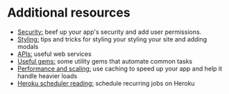 # Additional resources

* [Security:][security] beef up your app's security and add user permissions.
* [Styling:][styling] tips and tricks for styling your styling your site and adding modals
* [APIs:][apis] useful web services
* [Useful gems:][gems] some utility gems that automate common tasks
* [Performance and scaling:][performance] use caching to speed up your app and help it handle heavier loads
* [Heroku scheduler reading:][heroku-scheduler] schedule recurring jobs on Heroku

[security]: resources/security.md
[styling]: resources/styling.md
[apis]: resources/apis.md
[gems]: resources/useful_gems.md
[performance]: resources/performance_and_scaling.md
[heroku-scheduler]: resources/helpful_tools/heroku-scheduler.md

